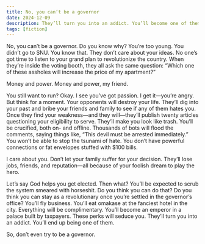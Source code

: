 ```yaml
---
title: No, you can’t be a governor
date: 2024-12-09
description: They’ll turn you into an addict. You’ll become one of them.
tags: [fiction]
---
```


No, you can’t be a governor. Do you know why? You’re too young. You didn’t go to SNU. You know that. They don’t care about your ideas. No one’s got time to listen to your grand plan to revolutionize the country. When they’re inside the voting booth, they all ask the same question: “Which one of these assholes will increase the price of my apartment?”

Money and power. Money and power, my friend.

You still want to run? Okay. I see you’ve got passion. I get it—you’re angry. But think for a moment. Your opponents will destroy your life. They’ll dig into your past and bribe your friends and family to see if any of them hates you. Once they find your weakness—and they will—they’ll publish twenty articles questioning your eligibility to serve. They’ll make you look like trash. You’ll be crucified, both on- and offline. Thousands of bots will flood the comments, saying things like, “This devil must be arrested immediately.” You won’t be able to stop the tsunami of hate. You don’t have powerful connections or fat envelopes stuffed with $100 bills.

I care about you. Don’t let your family suffer for your decision. They’ll lose jobs, friends, and reputation—all because of your foolish dream to play the hero.

Let’s say God helps you get elected. Then what? You’ll be expected to scrub the system smeared with horseshit. Do you think you can do that? Do you think you can stay as a revolutionary once you’re settled in the governor’s office? You’ll fly business. You’ll eat omakase at the fanciest hotel in the city. Everything will be complimentary. You’ll become an emperor in a palace built by taxpayers. These perks will seduce you. They’ll turn you into an addict. You’ll end up being one of them.

So, don’t even try to be a governor.